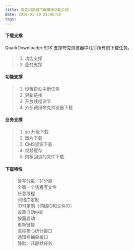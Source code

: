 ```yaml
---
title: 夸克浏览器下载模块功能介绍
date: 2018-01-30 21:05:59
tags:
---
```


#### 下载支撑

   QuarkDownloader SDK 支撑夸克浏览器中几乎所有的下载任务。
   
   > 1. 功能支撑
   > 2. 业务支撑
   
   
#### 功能支撑


  > 1. 设置自动中断任务
  > 2. 更新链接
  > 3. 开放线程调节
  > 4. 外部调用夸克浏览器下载
  
  
  
#### 业务支撑

  
  > 1. so 升级下载
  > 2. 图片下载
  > 3. CMS资源下载
  > 4. 视频缓存
  > 5. 内核回调的文件下载
  
  


#### 下载特性 



>读写分离／非分离 </br>
>全局一个线程写文件</br>
>任意线程</br>
>网络库定制</br>
>IO可定制（网络IO和文件IO）</br>
>设置自动中断</br>
>按需启动</br>
>更新链接</br>
>进程核心统计接口</br>
>通知栏抽象接口</br>
>静默／非静默任务 </br>